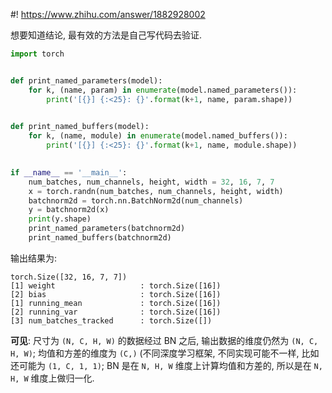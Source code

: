 #! https://www.zhihu.com/answer/1882928002



想要知道结论, 最有效的方法是自己写代码去验证.

```python
import torch


def print_named_parameters(model):
    for k, (name, param) in enumerate(model.named_parameters()):
        print('[{}] {:<25}: {}'.format(k+1, name, param.shape))
     

def print_named_buffers(model):
    for k, (name, module) in enumerate(model.named_buffers()):
        print('[{}] {:<25}: {}'.format(k+1, name, module.shape))
        

if __name__ == '__main__':
    num_batches, num_channels, height, width = 32, 16, 7, 7
    x = torch.randn(num_batches, num_channels, height, width)
    batchnorm2d = torch.nn.BatchNorm2d(num_channels)
    y = batchnorm2d(x)
    print(y.shape)
    print_named_parameters(batchnorm2d)
    print_named_buffers(batchnorm2d)

```
输出结果为:
```
torch.Size([32, 16, 7, 7])
[1] weight                   : torch.Size([16])
[2] bias                     : torch.Size([16])
[1] running_mean             : torch.Size([16])
[2] running_var              : torch.Size([16])
[3] num_batches_tracked      : torch.Size([])
```
**可见**: 尺寸为 `(N, C, H, W)` 的数据经过 BN 之后, 输出数据的维度仍然为 `(N, C, H, W)`; 均值和方差的维度为 `(C,)` (不同深度学习框架, 不同实现可能不一样, 比如还可能为 `(1, C, 1, 1)`; BN 是在 `N, H, W` 维度上计算均值和方差的, 所以是在 `N, H, W` 维度上做归一化.
